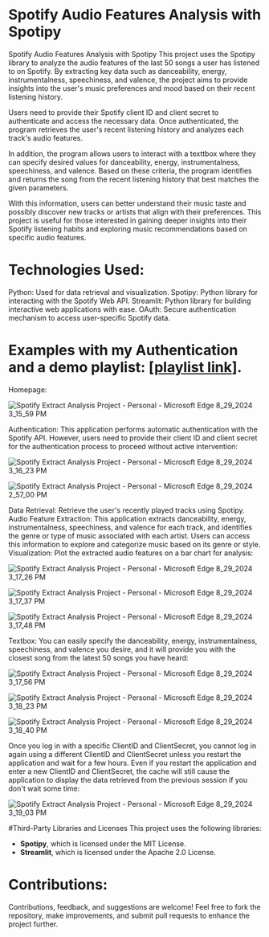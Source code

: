 # Spotify Audio Features Analysis with Spotipy

Spotify Audio Features Analysis with Spotipy
This project uses the Spotipy library to analyze the audio features of the last 50 songs a user has listened to on Spotify. By extracting key data such as danceability, energy, instrumentalness, speechiness, and valence, the project aims to provide insights into the user's music preferences and mood based on their recent listening history.

Users need to provide their Spotify client ID and client secret to authenticate and access the necessary data. Once authenticated, the program retrieves the user's recent listening history and analyzes each track's audio features.

In addition, the program allows users to interact with a texttbox where they can specify desired values for danceability, energy, instrumentalness, speechiness, and valence. Based on these criteria, the program identifies and returns the song from the recent listening history that best matches the given parameters.

With this information, users can better understand their music taste and possibly discover new tracks or artists that align with their preferences. This project is useful for those interested in gaining deeper insights into their Spotify listening habits and exploring music recommendations based on specific audio features.

# Technologies Used:
Python: Used for data retrieval and visualization.
Spotipy: Python library for interacting with the Spotify Web API.
Streamlit: Python library for building interactive web applications with ease.
OAuth: Secure authentication mechanism to access user-specific Spotify data.

# Examples with my Authentication and a demo playlist: [[playlist link](https://open.spotify.com/playlist/37i9dQZF1DX0BcQWzuB7ZO)].

Homepage:

![Spotify Extract Analysis Project - Personal - Microsoft​ Edge 8_29_2024 3_15_59 PM](https://github.com/user-attachments/assets/14d6c73c-22d5-41a6-b513-8a342e4765ce)

Authentication: This application performs automatic authentication with the Spotify API. However, users need to provide their client ID and client secret for the authentication process to proceed without active intervention:

![Spotify Extract Analysis Project - Personal - Microsoft​ Edge 8_29_2024 3_16_23 PM](https://github.com/user-attachments/assets/90fbe677-f47f-4b65-8ced-6719c28cba22)

![Spotify Extract Analysis Project - Personal - Microsoft​ Edge 8_29_2024 2_57_00 PM](https://github.com/user-attachments/assets/93166a3d-90e9-4731-af39-9f5a7f2235cc)


Data Retrieval: Retrieve the user's recently played tracks using Spotipy.
Audio Feature Extraction: This application extracts danceability, energy, instrumentalness, speechiness, and valence for each track, and identifies the genre or type of music associated with each artist. Users can access this information to explore and categorize music based on its genre or style.
Visualization: Plot the extracted audio features on a bar chart for analysis:

![Spotify Extract Analysis Project - Personal - Microsoft​ Edge 8_29_2024 3_17_26 PM](https://github.com/user-attachments/assets/158265d5-a539-4a61-9230-10285ac51d37)

![Spotify Extract Analysis Project - Personal - Microsoft​ Edge 8_29_2024 3_17_37 PM](https://github.com/user-attachments/assets/f74ee8e8-1c32-4cd3-9c0a-ddbd0d570809)

![Spotify Extract Analysis Project - Personal - Microsoft​ Edge 8_29_2024 3_17_48 PM](https://github.com/user-attachments/assets/d529e241-3fa1-4eea-aa97-347226ab5e35)


Textbox: You can easily specify the danceability, energy, instrumentalness, speechiness, and valence you desire, and it will provide you with the closest song from the latest 50 songs you have heard:

![Spotify Extract Analysis Project - Personal - Microsoft​ Edge 8_29_2024 3_17_56 PM](https://github.com/user-attachments/assets/78d888c1-3969-4511-a845-d1219d69fab7)

![Spotify Extract Analysis Project - Personal - Microsoft​ Edge 8_29_2024 3_18_23 PM](https://github.com/user-attachments/assets/d721f3a2-4c6b-43ed-a7c1-06795790feef)

![Spotify Extract Analysis Project - Personal - Microsoft​ Edge 8_29_2024 3_18_40 PM](https://github.com/user-attachments/assets/ea56e08b-8783-4b31-82be-c620fc428253)

Once you log in with a specific ClientID and ClientSecret, you cannot log in again using a different ClientID and ClientSecret unless you restart the application and wait for a few hours. Even if you restart the application and enter a new ClientID and ClientSecret, the cache will still cause the application to display the data retrieved from the previous session if you don't wait some time:

![Spotify Extract Analysis Project - Personal - Microsoft​ Edge 8_29_2024 3_19_03 PM](https://github.com/user-attachments/assets/fcf40d36-e461-4b84-9368-640a33bddabc)

#Third-Party Libraries and Licenses
This project uses the following libraries:

- **Spotipy**, which is licensed under the MIT License.
- **Streamlit**, which is licensed under the Apache 2.0 License.

# Contributions:
Contributions, feedback, and suggestions are welcome! Feel free to fork the repository, make improvements, and submit pull requests to enhance the project further.
